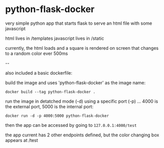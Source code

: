 # python-flask-docker

very simple python app that starts flask to serve an html file with some javascript

html lives in /templates
javascript lives in /static

currently, the html loads and a square is rendered on screen that changes to a random color ever 500ms

--

also included a basic dockerfile:

build the image and uses 'python-flask-docker' as the image name:

`docker build --tag python-flask-docker .`

run the image in detatched mode (-d) using a specific port (-p) ... 4000 is the external port, 5000 is the internal port:

`docker run -d -p 4000:5000 python-flask-docker` 

then the app can be accessed by going to `127.0.0.1:4000/test`

the app current has 2 other endpoints defined, but the color changing box appears at /test
